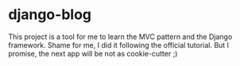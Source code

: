 # django-blog

This project is a tool for me to learn the MVC pattern and the Django framework. Shame for me, I did it following the official tutorial. But I promise, the next app will be not as cookie-cutter ;)
